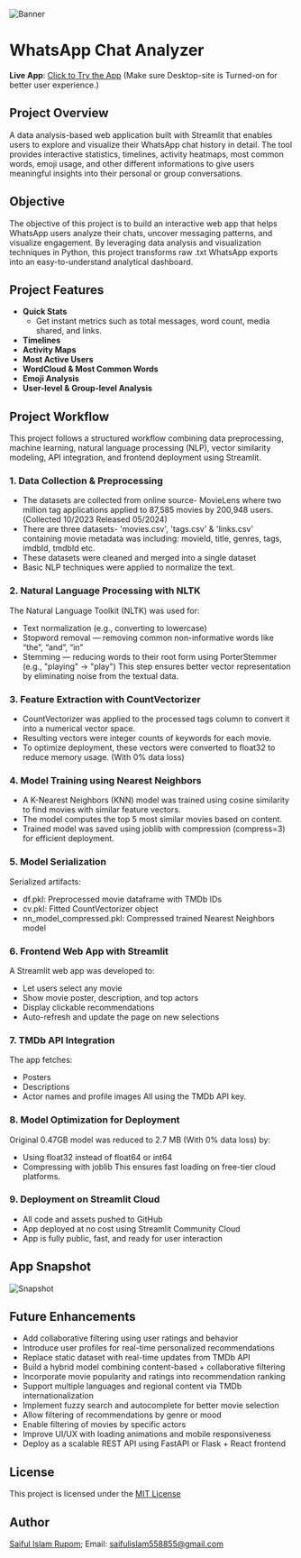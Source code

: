 ![Banner](images/banner.jpg)
# WhatsApp Chat Analyzer
**Live App**: [Click to Try the App](https://saiful-islam-rupom-whatsapp-chat-analyzer.streamlit.app/)
(Make sure Desktop-site is Turned-on for better user experience.)

## Project Overview
A data analysis-based web application built with Streamlit that enables users to explore and visualize their WhatsApp chat history in detail. The tool provides interactive statistics, timelines, activity heatmaps, most common words, emoji usage, and other different informations to give users meaningful insights into their personal or group conversations.

## Objective
The objective of this project is to build an interactive web app that helps WhatsApp users analyze their chats, uncover messaging patterns, and visualize engagement. By leveraging data analysis and visualization techniques in Python, this project transforms raw .txt WhatsApp exports into an easy-to-understand analytical dashboard.

## Project Features
- **Quick Stats**
  - Get instant metrics such as total messages, word count, media shared, and links.
- **Timelines**
- **Activity Maps**
- **Most Active Users**
- **WordCloud & Most Common Words**
- **Emoji Analysis**
- **User-level & Group-level Analysis**

## Project Workflow
This project follows a structured workflow combining data preprocessing, machine learning, natural language processing (NLP), vector similarity modeling, API integration, and frontend deployment using Streamlit.

### 1. Data Collection & Preprocessing
- The datasets are collected from online source- MovieLens where two million tag applications applied to 87,585 movies by 200,948 users. (Collected 10/2023 Released 05/2024)
- There are three datasets- 'movies.csv', 'tags.csv' & 'links.csv' containing movie metadata was including: movieId, title, genres, tags, imdbId, tmdbId etc.
- These datasets were cleaned and merged into a single dataset
- Basic NLP techniques were applied to normalize the text.

### 2. Natural Language Processing with NLTK
The Natural Language Toolkit (NLTK) was used for:
- Text normalization (e.g., converting to lowercase)
- Stopword removal — removing common non-informative words like “the”, “and”, “in”
- Stemming — reducing words to their root form using PorterStemmer (e.g., "playing" → "play")
This step ensures better vector representation by eliminating noise from the textual data.

### 3. Feature Extraction with CountVectorizer
- CountVectorizer was applied to the processed tags column to convert it into a numerical vector space.
- Resulting vectors were integer counts of keywords for each movie.
- To optimize deployment, these vectors were converted to float32 to reduce memory usage. (With 0% data loss)

### 4. Model Training using Nearest Neighbors
- A K-Nearest Neighbors (KNN) model was trained using cosine similarity to find movies with similar feature vectors.
- The model computes the top 5 most similar movies based on content.
- Trained model was saved using joblib with compression (compress=3) for efficient deployment.

### 5. Model Serialization
Serialized artifacts:
- df.pkl: Preprocessed movie dataframe with TMDb IDs
- cv.pkl: Fitted CountVectorizer object
- nn_model_compressed.pkl: Compressed trained Nearest Neighbors model

### 6. Frontend Web App with Streamlit
A Streamlit web app was developed to:
- Let users select any movie
- Show movie poster, description, and top actors
- Display clickable recommendations
- Auto-refresh and update the page on new selections

### 7. TMDb API Integration
The app fetches:
- Posters
- Descriptions
- Actor names and profile images
All using the TMDb API key.

### 8. Model Optimization for Deployment
Original 0.47GB model was reduced to 2.7 MB (With 0% data loss) by:
- Using float32 instead of float64 or int64
- Compressing with joblib
This ensures fast loading on free-tier cloud platforms.

### 9. Deployment on Streamlit Cloud
- All code and assets pushed to GitHub
- App deployed at no cost using Streamlit Community Cloud
- App is fully public, fast, and ready for user interaction

## App Snapshot
![Snapshot](images/snapshot.jpg)

## Future Enhancements
- Add collaborative filtering using user ratings and behavior
- Introduce user profiles for real-time personalized recommendations
- Replace static dataset with real-time updates from TMDb API
- Build a hybrid model combining content-based + collaborative filtering
- Incorporate movie popularity and ratings into recommendation ranking
- Support multiple languages and regional content via TMDb internationalization
- Implement fuzzy search and autocomplete for better movie selection
- Allow filtering of recommendations by genre or mood
- Enable filtering of movies by specific actors
- Improve UI/UX with loading animations and mobile responsiveness
- Deploy as a scalable REST API using FastAPI or Flask + React frontend

## License
This project is licensed under the [MIT License](LICENSE)

## Author
[Saiful Islam Rupom](https://www.linkedin.com/in/saiful-islam-rupom/); Email: saifulislam558855@gmail.com
